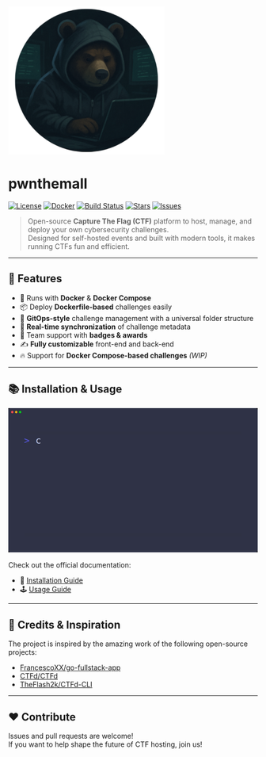 ![logo no text](frontend/public/logo-no-text.png)

# pwnthemall

[![License](https://img.shields.io/github/license/h0lm0/pwnthemall?style=flat-square)](https://github.com/h0lm0/pwnthemall/blob/main/LICENSE)
[![Docker](https://img.shields.io/badge/docker-ready-blue?style=flat-square&logo=docker)](https://www.docker.com/)
[![Build Status](https://img.shields.io/github/actions/workflow/status/h0lm0/pwnthemall/build.yml?style=flat-square)](https://github.com/h0lm0/pwnthemall/actions)
[![Stars](https://img.shields.io/github/stars/h0lm0/pwnthemall?style=flat-square)](https://github.com/h0lm0/pwnthemall/stargazers)
[![Issues](https://img.shields.io/github/issues/h0lm0/pwnthemall?style=flat-square)](https://github.com/h0lm0/pwnthemall/issues)

> Open-source **Capture The Flag (CTF)** platform to host, manage, and deploy your own cybersecurity challenges.  
> Designed for self-hosted events and built with modern tools, it makes running CTFs fun and efficient.

---

## 🚀 Features

- 🐳 Runs with **Docker** & **Docker Compose**
- 📦 Deploy **Dockerfile-based** challenges easily
- 📁 **GitOps-style** challenge management with a universal folder structure
- 🔄 **Real-time synchronization** of challenge metadata
- 👯 Team support with **badges & awards**
- ✍️ **Fully customizable** front-end and back-end
- 🔥 Support for **Docker Compose-based challenges** *(WIP)*

---

## 📚 Installation & Usage

![vhs tape run](docs/run.gif)

Check out the official documentation:

- 🔧 [Installation Guide](https://github.com/h0lm0/pwnthemall/wiki/Installation)
- 🕹️ [Usage Guide](https://github.com/h0lm0/pwnthemall/wiki/Usage)

---

## 🧠 Credits & Inspiration

The project is inspired by the amazing work of the following open-source projects:

- [FrancescoXX/go-fullstack-app](https://github.com/FrancescoXX/go-fullstack-app)
- [CTFd/CTFd](https://github.com/CTFd/CTFd)
- [TheFlash2k/CTFd-CLI](https://github.com/TheFlash2k/CTFd-CLI)

---

## ❤️ Contribute

Issues and pull requests are welcome!  
If you want to help shape the future of CTF hosting, join us!

